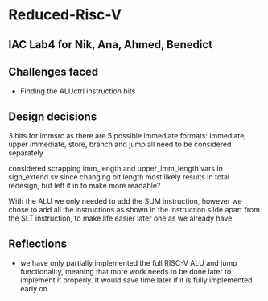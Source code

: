 # Reduced-Risc-V
IAC Lab4 for Nik, Ana, Ahmed, Benedict
---

## Challenges faced
- Finding the ALUctrl instruction bits

## Design decisions
3 bits for immsrc as there are 5 possible immediate formats:
immediate, upper immediate, store, branch and jump all need to be considered separately

considered scrapping imm_length and upper_imm_length vars in sign_extend.sv since changing bit length most likely
results in total redesign, but left it in to make more readable?

With the ALU we only needed to add the SUM instruction, however we chose to add all the instructions as shown in the instruction slide apart from the SLT instruction,
to make life easier later one as we already have.


## Reflections
- we have only partially implemented the full RISC-V ALU and jump functionality, meaning that more work needs to be done later to implement it properly. It would save time later if it is fully implemented early on.

